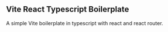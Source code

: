 ## Vite React Typescript Boilerplate

A simple Vite boilerplate in typescript with react and react router.
